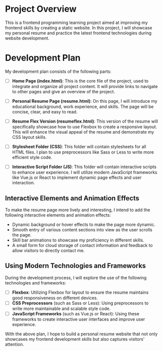# Project Overview

This is a frontend programming learning project aimed at improving my frontend skills by creating a static website. In this project, I will showcase my personal resume and practice the latest frontend technologies during website development.

# Development Plan

My development plan consists of the following parts:

- [ ] **Home Page (index.html)**: This is the core file of the project, used to integrate and organize all project content. It will provide links to navigate to other pages and give an overview of the project.

- [ ] **Personal Resume Page (resume.html)**: On this page, I will introduce my educational background, work experience, and skills. The page will be concise, clear, and easy to read.

- [ ] **Resume Flex Version (resumeflex.html)**: This version of the resume will specifically showcase how to use Flexbox to create a responsive layout. This will enhance the visual appeal of the resume and demonstrate my CSS layout skills.

- [ ] **Stylesheet Folder (CSS)**: This folder will contain stylesheets for all HTML files. I plan to use preprocessors like Sass or Less to write more efficient style code.

- [ ] **Interactive Script Folder (JS)**: This folder will contain interactive scripts to enhance user experience. I will utilize modern JavaScript frameworks like Vue.js or React to implement dynamic page effects and user interaction.

## Interactive Elements and Animation Effects

To make the resume page more lively and interesting, I intend to add the following interactive elements and animation effects:

- Dynamic background or hover effects to make the page more dynamic.
- Smooth entry of various content sections into view as the user scrolls the page.
- Skill bar animations to showcase my proficiency in different skills.
- A small form for cloud storage of contact information and feedback to allow visitors to directly contact me.

## Using Modern Technologies and Frameworks

During the development process, I will explore the use of the following technologies and frameworks:

- [ ] **Flexbox**: Utilizing Flexbox for layout to ensure the resume maintains good responsiveness on different devices.
- [ ] **CSS Preprocessors** (such as Sass or Less): Using preprocessors to write more maintainable and scalable style code.
- [ ] **JavaScript Frameworks** (such as Vue.js or React): Using these frameworks to create interactive user interfaces and improve user experience.

With the above plan, I hope to build a personal resume website that not only showcases my frontend development skills but also captures visitors' attention.